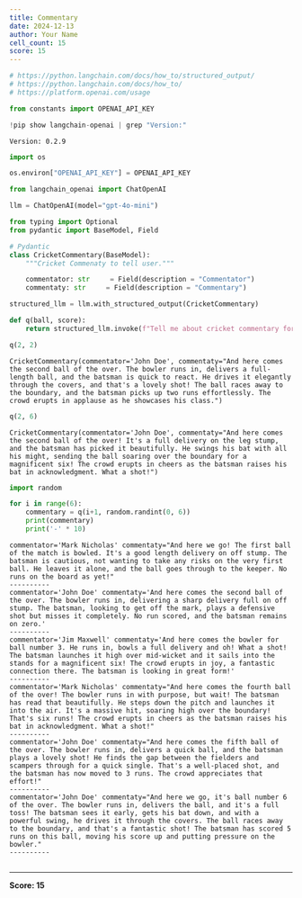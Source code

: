 ```yaml
---
title: Commentary
date: 2024-12-13
author: Your Name
cell_count: 15
score: 15
---
```


```python
# https://python.langchain.com/docs/how_to/structured_output/
# https://python.langchain.com/docs/how_to/
# https://platform.openai.com/usage
```


```python
from constants import OPENAI_API_KEY
```


```python
!pip show langchain-openai | grep "Version:"
```

    Version: 0.2.9



```python
import os
```


```python
os.environ["OPENAI_API_KEY"] = OPENAI_API_KEY
```


```python
from langchain_openai import ChatOpenAI
```


```python
llm = ChatOpenAI(model="gpt-4o-mini")
```


```python
from typing import Optional
from pydantic import BaseModel, Field

# Pydantic
class CricketCommentary(BaseModel):
    """Cricket Commenaty to tell user."""

    commentator: str     = Field(description = "Commentator")
    commentaty: str     = Field(description = "Commentary")
```


```python
structured_llm = llm.with_structured_output(CricketCommentary)
```


```python
def q(ball, score):
    return structured_llm.invoke(f"Tell me about cricket commentary for ball number {ball} and batsman scored {score}")
```


```python
q(2, 2)
```




    CricketCommentary(commentator='John Doe', commentaty="And here comes the second ball of the over. The bowler runs in, delivers a full-length ball, and the batsman is quick to react. He drives it elegantly through the covers, and that's a lovely shot! The ball races away to the boundary, and the batsman picks up two runs effortlessly. The crowd erupts in applause as he showcases his class.")




```python
q(2, 6)
```




    CricketCommentary(commentator='John Doe', commentaty="And here comes the second ball of the over! It's a full delivery on the leg stump, and the batsman has picked it beautifully. He swings his bat with all his might, sending the ball soaring over the boundary for a magnificent six! The crowd erupts in cheers as the batsman raises his bat in acknowledgment. What a shot!")




```python
import random
```


```python
for i in range(6):
    commentary = q(i+1, random.randint(0, 6))
    print(commentary)
    print('-' * 10)
```

    commentator='Mark Nicholas' commentaty="And here we go! The first ball of the match is bowled. It's a good length delivery on off stump. The batsman is cautious, not wanting to take any risks on the very first ball. He leaves it alone, and the ball goes through to the keeper. No runs on the board as yet!"
    ----------
    commentator='John Doe' commentaty='And here comes the second ball of the over. The bowler runs in, delivering a sharp delivery full on off stump. The batsman, looking to get off the mark, plays a defensive shot but misses it completely. No run scored, and the batsman remains on zero.'
    ----------
    commentator='Jim Maxwell' commentaty='And here comes the bowler for ball number 3. He runs in, bowls a full delivery and oh! What a shot! The batsman launches it high over mid-wicket and it sails into the stands for a magnificent six! The crowd erupts in joy, a fantastic connection there. The batsman is looking in great form!'
    ----------
    commentator='Mark Nicholas' commentaty="And here comes the fourth ball of the over! The bowler runs in with purpose, but wait! The batsman has read that beautifully. He steps down the pitch and launches it into the air. It's a massive hit, soaring high over the boundary! That's six runs! The crowd erupts in cheers as the batsman raises his bat in acknowledgment. What a shot!"
    ----------
    commentator='John Doe' commentaty="And here comes the fifth ball of the over. The bowler runs in, delivers a quick ball, and the batsman plays a lovely shot! He finds the gap between the fielders and scampers through for a quick single. That's a well-placed shot, and the batsman has now moved to 3 runs. The crowd appreciates that effort!"
    ----------
    commentator='John Doe' commentaty="And here we go, it's ball number 6 of the over. The bowler runs in, delivers the ball, and it's a full toss! The batsman sees it early, gets his bat down, and with a powerful swing, he drives it through the covers. The ball races away to the boundary, and that's a fantastic shot! The batsman has scored 5 runs on this ball, moving his score up and putting pressure on the bowler."
    ----------



```python

```


---
**Score: 15**